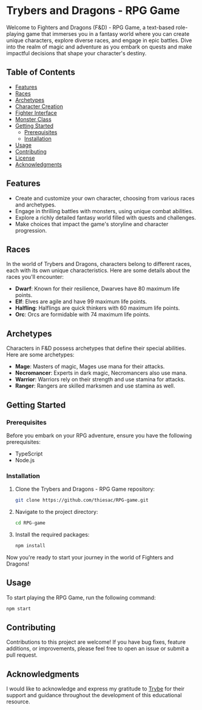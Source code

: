 # Trybers and Dragons - RPG Game

Welcome to Fighters and Dragons (F&D) - RPG Game, a text-based role-playing game that immerses you in a fantasy world where you can create unique characters, explore diverse races, and engage in epic battles. Dive into the realm of magic and adventure as you embark on quests and make impactful decisions that shape your character's destiny.

## Table of Contents

- [Features](#features)
- [Races](#races)
- [Archetypes](#archetypes)
- [Character Creation](#character-creation)
- [Fighter Interface](#fighter-interface)
- [Monster Class](#monster-class)
- [Getting Started](#getting-started)
  - [Prerequisites](#prerequisites)
  - [Installation](#installation)
- [Usage](#usage)
- [Contributing](#contributing)
- [License](#license)
- [Acknowledgments](#acknowledgments)

## Features

- Create and customize your own character, choosing from various races and archetypes.
- Engage in thrilling battles with monsters, using unique combat abilities.
- Explore a richly detailed fantasy world filled with quests and challenges.
- Make choices that impact the game's storyline and character progression.

## Races

In the world of Trybers and Dragons, characters belong to different races, each with its own unique characteristics. Here are some details about the races you'll encounter:

- **Dwarf**: Known for their resilience, Dwarves have 80 maximum life points.
- **Elf**: Elves are agile and have 99 maximum life points.
- **Halfling**: Halflings are quick thinkers with 60 maximum life points.
- **Orc**: Orcs are formidable with 74 maximum life points.

## Archetypes

Characters in F&D possess archetypes that define their special abilities. Here are some archetypes:

- **Mage**: Masters of magic, Mages use mana for their attacks.
- **Necromancer**: Experts in dark magic, Necromancers also use mana.
- **Warrior**: Warriors rely on their strength and use stamina for attacks.
- **Ranger**: Rangers are skilled marksmen and use stamina as well.


## Getting Started

### Prerequisites

Before you embark on your RPG adventure, ensure you have the following prerequisites:

- TypeScript
- Node.js

### Installation

1. Clone the Trybers and Dragons - RPG Game repository:

   ```bash
   git clone https://github.com/thiesac/RPG-game.git
   ```

2. Navigate to the project directory:

   ```bash
   cd RPG-game
   ```

3. Install the required packages:

   ```bash
   npm install
   ```

Now you're ready to start your journey in the world of Fighters and Dragons!

## Usage

To start playing the RPG Game, run the following command:

```bash
npm start
```

## Contributing

Contributions to this project are welcome! If you have bug fixes, feature additions, or improvements, please feel free to open an issue or submit a pull request.



## Acknowledgments

I would like to acknowledge and express my gratitude to [Trybe](https://www.betrybe.com/) for their support and guidance throughout the development of this educational resource.
